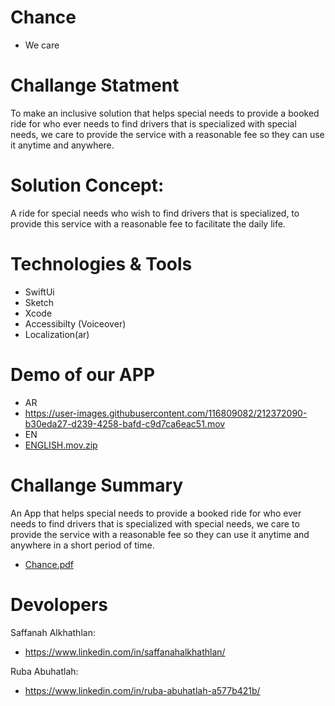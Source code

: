 # Chance
- We care

# Challange Statment
To make an inclusive solution that helps special needs to provide a booked ride for who ever needs to find drivers that is specialized with special needs, we care to provide the service with a reasonable fee so they can use it anytime and anywhere.

# Solution Concept:
A ride for special needs who wish to find drivers that is specialized, to provide this service with a reasonable fee to facilitate the daily life.

# Technologies & Tools
- SwiftUi
- Sketch
- Xcode
- Accessibilty (Voiceover)
- Localization(ar)

# Demo of our APP
- AR
- https://user-images.githubusercontent.com/116809082/212372090-b30eda27-d239-4258-bafd-c9d7ca6eac51.mov
- EN
- [ENGLISH.mov.zip](https://github.com/Saffanahk/Chance/files/10413512/ENGLISH.mov.zip)

# Challange Summary

An App that helps special needs to provide a booked ride for who ever needs to find drivers that is specialized with special needs, we care to provide the service with a reasonable fee so they can use it anytime and anywhere in a short period of time.

- [Chance.pdf](https://github.com/Saffanahk/Chance/files/10413597/Chance.pdf)

# Devolopers
Saffanah Alkhathlan:
- https://www.linkedin.com/in/saffanahalkhathlan/

Ruba Abuhatlah:
- https://www.linkedin.com/in/ruba-abuhatlah-a577b421b/
